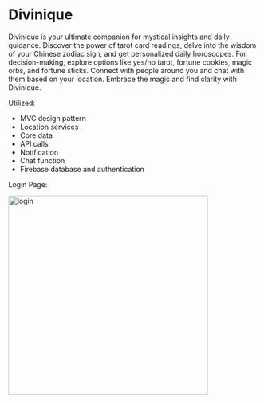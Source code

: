 # Divinique

Divinique is your ultimate companion for mystical insights and daily guidance. Discover the power of tarot card readings, delve into the wisdom of your Chinese zodiac sign, and get personalized daily horoscopes. For decision-making, explore options like yes/no tarot, fortune cookies, magic orbs, and fortune sticks. Connect with people around you and chat with them based on your location. Embrace the magic and find clarity with Divinique.

Utilized:
* MVC design pattern
* Location services 
* Core data
* API calls
* Notification
* Chat function
* Firebase database and authentication

Login Page:

<img src="https://github.com/LewisCai/Divinique/assets/161551044/e33c8c5f-45b0-4d02-bcdc-285410a5195b" alt="login" width="400"/>
